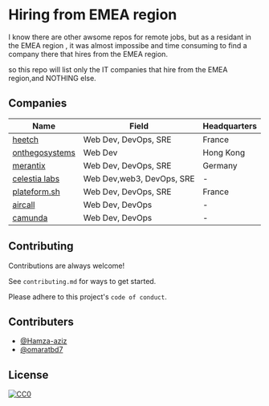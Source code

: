 
# Hiring from EMEA region

I know there are other awsome repos for remote jobs, but as a residant in the EMEA region , it was almost impossibe and time consuming to find a company there that hires from the EMEA region.


so this repo will list only the IT companies that hire from the EMEA region,and NOTHING else.
## Companies


Name | Field | Headquarters
-----|------- | ------- 
[heetch](https://www.heetch.com/fr/jobs#job) | Web Dev, DevOps, SRE | France
[onthegosystems](https://onthegosystems.com/jobs/) | Web Dev | Hong Kong
[merantix](https://merantix.jobs.personio.de/) | Web Dev, DevOps, SRE | Germany
[celestia labs](https://jobs.lever.co/celestia)| Web Dev,web3, DevOps, SRE | -
[plateform.sh](https://platform.sh/company/careers/) | Web Dev, DevOps, SRE |France
[aircall](https://aircall.io/careers/) | Web Dev, DevOps | -
[camunda](https://camunda.com/career/#job-filters) | Web Dev, DevOps | -

## Contributing

Contributions are always welcome!

See `contributing.md` for ways to get started.

Please adhere to this project's `code of conduct`.


## Contributers

- [@Hamza-aziz](https://www.github.com/hamza-aziz)
- [@omaratbd7](https://github.com/omaratbd7)


## License

[![CC0](https://mirrors.creativecommons.org/presskit/buttons/88x31/svg/cc-zero.svg)](https://creativecommons.org/publicdomain/zero/1.0/)


